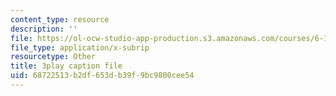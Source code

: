 ```yaml
---
content_type: resource
description: ''
file: https://ol-ocw-studio-app-production.s3.amazonaws.com/courses/6-172-performance-engineering-of-software-systems-fall-2018/68722513b2df653db39f9bc9800cee54_gyaqXwi4BDk.srt
file_type: application/x-subrip
resourcetype: Other
title: 3play caption file
uid: 68722513-b2df-653d-b39f-9bc9800cee54
---
```

